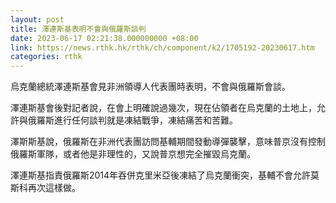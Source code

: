 ```yaml
---
layout: post
title: 澤連斯基表明不會與俄羅斯談判
date: 2023-06-17 02:21:38.000000000 +08:00
link: https://news.rthk.hk/rthk/ch/component/k2/1705192-20230617.htm
categories: rthk
---
```


烏克蘭總統澤連斯基會見非洲領導人代表團時表明，不會與俄羅斯會談。

澤連斯基會後對記者說，在會上明確說過幾次，現在佔領者在烏克蘭的土地上，允許與俄羅斯進行任何談判就是凍結戰爭，凍結痛苦和苦難。

澤斯斯基說，俄羅斯在非洲代表團訪問基輔期間發動導彈襲擊，意味普京沒有控制俄羅斯軍隊，或者他是非理性的，又說普京想完全摧毀烏克蘭。

澤連斯基指責俄羅斯2014年吞併克里米亞後凍結了烏克蘭衝突，基輔不會允許莫斯科再次這樣做。
